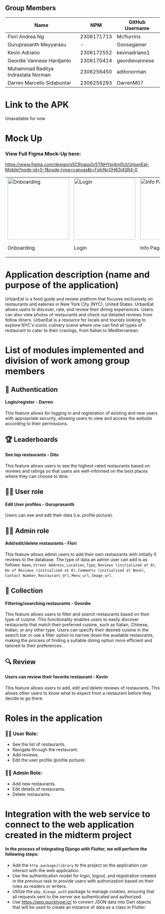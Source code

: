 ## Group Members
<table>
  <thead>
    <tr>
      <th>Name</th>
      <th>NPM</th>
      <th>GitHub Username</th>
    </tr>
  </thead>
  <tbody>
    <tr>
      <td>Flori Andrea Ng</td>
      <td>2306171713</td>
      <td>Mcflurrins</td>
    </tr>
    <tr>
      <td>Guruprasanth Meyyarasu</td>
      <td>-</td>
      <td>Goosegamer</td>
    </tr>
    <tr>
      <td>Kevin Adriano</td>
      <td>2306172552</td>
      <td>kevinadriano1</td>
    </tr>
    <tr>
      <td>Geordie Vannese Hardjanto</td>
      <td>2306170414</td>
      <td>geordievannese</td>
    </tr>
    <tr>
      <td>Muhammad Raditya Indrastata Norman</td>
      <td>2306256450</td>
      <td>aditonorman</td>
    </tr>
    <tr>
      <td>Darren Marcello Sidabuntar</td>
      <td>2306256293</td>
      <td>DarrenM07</td>
    </tr>
  </tbody>
</table>


# Link to the APK 
Unavailable for now

# Mock Up
### View Full Figma Mock-Up here: 
https://www.figma.com/design/qSCRyapsGr5TNHYpj4m0Ul/UrbanEat-Mobile?node-id=0-1&node-type=canvas&t=FsljrNcOH63j4SR4-0 

<table>
  <tr>
    <td>
      <img src="https://github.com/user-attachments/assets/2fa7e926-0b4f-4b24-841f-4b936096f774" alt="Onboarding" width="200">
      <p>Onboarding</p>
    </td>
    <td>
      <img src="https://github.com/user-attachments/assets/e022822e-ee4c-469f-a82f-c457edeaa192" alt="Login" width="200">
      <p>Login</p>
    </td>
    <td>
      <img src="https://github.com/user-attachments/assets/a53f78d2-783e-42fa-9237-579c079fa56d" alt="Info Page" width="200">
      <p>Info Page</p>
    </td>
    <td>
      <img src="https://github.com/user-attachments/assets/262de2a9-9e45-4fbe-a8d5-59c36866dd3a" alt="Main Page" width="200">
      <p>Main Page</p>
    </td>
  </tr>
</table>


# Application description (name and purpose of the application)

UrbanEat is a food guide and review platform that focuses exclusively on restaurants and eateries in New York City (NYC), United States. UrbanEat allows users to discover, rate, and review their dining experiences. Users can also view photos of restaurants and check out detailed reviews from fellow diners. UrbanEat is a resource for locals and tourists looking to explore NYC's iconic culinary scene where one can find all types of restaurant to cater to their cravings, from Italian to Mediterranean.

# List of modules implemented and division of work among group members

## 🔐 Authentication 
#### Login/register - Darren
This feature allows for logging in and registration of existing and new users with appropriate security, allowing users to view and access the website according to their permissions.

## 🏆 Leaderboards  
#### See top restaurants - Dito
 This feature allows users to see the highest-rated restaurants based on reviews and ratings so that users are well-informed on the best places where they can choose to dine. 

## 🤵‍♀️ User role 
#### Edit User profiles - Guruprasanth
  Users can see and edit their data (i.e. profile picture). 

## 🧑‍🔧 Admin role 
#### Add/edit/delete restaurants - Flori
  This feature allows admin users to add their own restaurants with initially 0 reviews to the database. The type of data an admin user can add is as follows: `Name`, `Street Address`, `Location`, `Type`, `Reviews (initialized at 0)`, `No of Reviews (initialized at 0)`, `Comments (initialized at None)`, `Contact Number`, `Restaurant_Url`, `Menu_url`, `Image_url`.

## 📖 Collection 
#### Filtering/searching restaurants - Geordie
 This feature allows users to filter and search restaurants based on their type of cuisine. This functionality enables users to easily discover restaurants that match their preferred cuisine, such as Italian, Chinese, Indian, or any other type. Users can specify their desired cuisine in the search bar or use a filter option to narrow down the available restaurants, making the process of finding a suitable dining option more efficient and tailored to their preferences.

## 🔍 Review 
#### Users can review their favorite restaurant - Kevin 
  This feature allows users to add, edit and delete reviews of restaurants. This allows other users to know what to expect from a restaurant before they decide to go there. 

# Roles in the application
### 🤵‍♀️ User Role: 
  - See the list of restaurants.  
  - Navigate through the restaurant.  
  - Add reviews.  
  - Edit the user profile (profile picture).

### 🧑‍🔧 Admin Role:
  - Add new restaurants.  
  - Edit details of restaurants.  
  - Delete restaurants.

# Integration with the web service to connect to the web application created in the midterm project

#### In the process of integrating Django with Flutter, we will perform the following steps:

- Add the `http package/library` to the project so the application can interact with the web application.
- Use the authentication model for login, logout, and registration created in the previous task to provide users with authorization based on their roles as readers or writers.
- Utilize the `pbp_django_auth` package to manage cookies, ensuring that all requests sent to the server are authenticated and authorized.
- Use https://app.quicktype.io/ to convert JSON data into Dart objects that will be used to create an instance of data as a class in Flutter.
